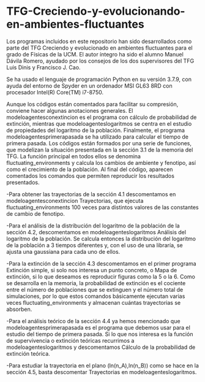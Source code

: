 # TFG-Creciendo-y-evolucionando-en-ambientes-fluctuantes
Los programas incluidos en este repositorio han sido desarrollados como parte del TFG Creciendo y evolucionado en ambientes fluctuantes para el grado de Físicas de la UCM. El autor íntegro ha sido el alumno Manuel Dávila Romero, ayudado por los consejos de los dos supervisores del TFG Luis Dinis y Francisco J. Cao.

Se ha usado el lenguaje de programación Python en su versión 3.7.9, con ayuda del entorno de Spyder en un ordenador MSI GL63 8RD con procesador Intel(R) Core(TM) i7-8750.

Aunque los códigos están comentados para facilitar su compresión, conviene hacer algunas anotaciones generales. El modeloagentesconextincion es el programa con cálculo de probabilidad de extinción, mientras que modeloagenteslogaritmos se centra en el estudio de propiedades del logaritmo de la población. Finalmente, el programa modeloagentesprimerapasada se ha utilizado para calcular el tiempo de primera pasada. Los códigos están formados por una serie de funciones, que modelizan la situación presentada en la sección 3.1 de la memoria del TFG. La función principal en todos ellos se denomina fluctuating_environments y calcula los cambios de ambiente y fenotipo, así como el crecimiento de la población. Al final del código, aparecen comentados los comandos que permiten reproducir los resultados presentados. 

-Para obtener las trayectorias de la sección 4.1 descomentamos en modeloagentesconextincion Trayectorias, que ejecuta fluctuating_environments 100 veces para distintos valores de las constantes de cambio de fenotipo.

-Para el análisis de la distribución del logaritmo de la población de la sección 4.2, descomentamos en modeloagenteslogaritmos Análisis del logaritmo de la población. Se calcula entonces la distribución del logaritmo de la población a 3 tiempos diferentes y, con el uso de una libraría, se ajusta una gaussiana para cada uno de ellos.

-Para la extinción de la sección 4.3 descomentamos en el primer programa Extinción simple, si solo nos interesa un punto concreto, o Mapa de extinción, si lo que deseamos es reproducir figuras como la 5 o la 6. Como se desarrolla en la memoria, la probabilidad de extinción es el cociente entre el número de poblaciones que se extinguen y el número total de simulaciones, por lo que estos comandos básicamente ejecutan varias veces fluctuating_environments y almacenan cuántas trayectorias se absorben.

-Para el análisis teórico de la sección 4.4 ya hemos mencionado que modeloagentesprimerapasada es el programa que debemos usar para el estudio del tiempo de primera pasada. Si lo que nos interesa es la función de supervivencia o extinción teóricas recurrimos a modeloagenteslogaritmos y descomentamos Cálculo de la probabilidad de extinción teórica.

-Para estudiar la trayectoria en el plano (ln(n_A),ln(n_B)) como se hace en la sección 4.5, basta descomentar Trayectorias en modeloagenteslogaritmos.
